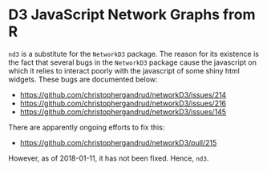 D3 JavaScript Network Graphs from R
===================================


`nd3` is a substitute for the `NetworkD3` package. The reason for its existence is the fact that several bugs in the `NetworkD3` package cause the javascript on which it relies to interact poorly with the javascript of some shiny html widgets. These bugs are documented below:

- https://github.com/christophergandrud/networkD3/issues/214
- https://github.com/christophergandrud/networkD3/issues/216
- https://github.com/christophergandrud/networkD3/issues/145

There are apparently ongoing efforts to fix this:
- https://github.com/christophergandrud/networkD3/pull/215

However, as of 2018-01-11, it has not been fixed. Hence, `nd3`.